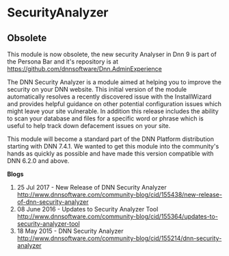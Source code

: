 # SecurityAnalyzer

## Obsolete

This module is now obsolete, the new security Analyser in Dnn 9 is part of the Persona Bar and it's repository is at https://github.com/dnnsoftware/Dnn.AdminExperience

The DNN Security Analyzer is a module aimed at helping you to improve the security on your DNN website. This initial version of the module automatically resolves a recently discovered issue with the InstallWizard and provides helpful guidance on other potential configuration issues which might leave your site vulnerable. In addition this release includes the ability to scan your database and files for a specific word or phrase which is useful to help track down defacement issues on your site.

This module will become a standard part of the DNN Platform distribution starting with DNN 7.4.1. We wanted to get this module into the community's hands as quickly as possible and have made this version compatible with DNN 6.2.0 and above.

**Blogs**
1.  25 Jul 2017 - New Release of DNN Security Analyzer http://www.dnnsoftware.com/community-blog/cid/155438/new-release-of-dnn-security-analyzer
2. 08 June 2016 - Updates to Security Analyzer Tool http://www.dnnsoftware.com/community-blog/cid/155364/updates-to-security-analyzer-tool
3. 18 May 2015 - DNN Security Analyzer http://www.dnnsoftware.com/community-blog/cid/155214/dnn-security-analyzer

